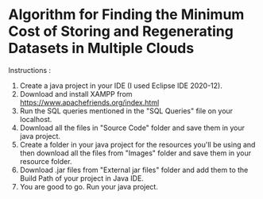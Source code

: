 # Algorithm for Finding the Minimum Cost of Storing and Regenerating Datasets in Multiple Clouds

Instructions :

1. Create a java project in your IDE (I used Eclipse IDE 2020-12).
2. Download and install XAMPP from https://www.apachefriends.org/index.html
3. Run the SQL queries mentioned in the "SQL Queries" file on your localhost.
4. Download all the files in "Source Code" folder and save them in your java project.
5. Create a folder in your java project for the resources you'll be using and then download all the files from "Images" folder and save them in your resource folder.
6. Download .jar files from "External jar files" folder and add them to the Build Path of your project in Java IDE.
7. You are good to go. Run your java project.
